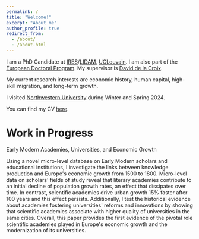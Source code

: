 ```yaml
---
permalink: /
title: "Welcome!"
excerpt: "About me"
author_profile: true
redirect_from: 
  - /about/
  - /about.html
---
```


I am a PhD Candidate at [IRES](https://uclouvain.be/en/research-institutes/lidam/ires)/[LIDAM](https://uclouvain.be/en/research-institutes/lidam), [UCLouvain](https://uclouvain.be/en/index.html). I am also part of the [European Doctoral Program](https://uclouvain.be/en/research-institutes/lidam/core/edp.html). 
My supervisor is [David de la Croix](https://perso.uclouvain.be/david.delacroix/).

My current research interests are economic history, human capital, high-skill migration, and long-term growth.

I visited [Northwestern University](https://www.northwestern.edu/) during Winter and Spring 2024. 

You can find my CV [here](https://chiarazanardello.github.io/zanardello_cv.pdf).

Work in Progress
=====

Early Modern Academies, Universities, and Economic Growth

Using a novel micro-level database on Early Modern scholars and educational institutions, I investigate the links between knowledge production and Europe's economic growth from 1500 to 1800. Micro-level data on scholars' fields of study reveal that literary academies contribute to an initial decline of population growth rates, an effect that dissipates over time. In contrast, scientific academies drive urban growth 15% faster after 100 years and this effect persists.
Additionally, I test the historical evidence about academies fostering universities' reforms and innovations by showing that scientific academies associate with higher quality of universities in the same cities. Overall, this paper provides the first evidence of the pivotal role scientific academies played in Europe's economic growth and the modernization of its universities.
